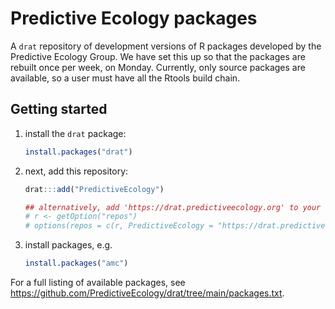 # Predictive Ecology packages

A `drat` repository of development versions of R packages developed by the Predictive Ecology Group. We have set this up so that the packages are rebuilt once per week, on Monday. Currently, only source packages are available, so a user must have all the Rtools build chain.

## Getting started

1. install the `drat` package:

    ```r
    install.packages("drat")
    ```

2. next, add this repository:

    ```r
    drat:::add("PredictiveEcology") 
    
    ## alternatively, add 'https://drat.predictiveecology.org' to your 'repos' list via options()
    # r <- getOption("repos")
    # options(repos = c(r, PredictiveEcology = "https://drat.predictiveecology.org"))
    ```
    
3. install packages, e.g.

    ```r
    install.packages("amc")
    ```

For a full listing of available packages, see <https://github.com/PredictiveEcology/drat/tree/main/packages.txt>.
